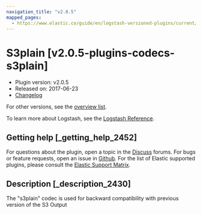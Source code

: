 ```yaml
---
navigation_title: "v2.0.5"
mapped_pages:
  - https://www.elastic.co/guide/en/logstash-versioned-plugins/current/v2.0.5-plugins-codecs-s3plain.html
---
```


# S3plain [v2.0.5-plugins-codecs-s3plain]

* Plugin version: v2.0.5
* Released on: 2017-06-23
* [Changelog](https://github.com/logstash-plugins/logstash-codec-s3plain/blob/v2.0.5/CHANGELOG.md)

For other versions, see the [overview list](codec-s3plain-index.md).

To learn more about Logstash, see the [Logstash Reference](https://www.elastic.co/guide/en/logstash/current/index.html).

## Getting help [_getting_help_2452]

For questions about the plugin, open a topic in the [Discuss](http://discuss.elastic.co) forums. For bugs or feature requests, open an issue in [Github](https://github.com/logstash-plugins/logstash-codec-s3plain). For the list of Elastic supported plugins, please consult the [Elastic Support Matrix](https://www.elastic.co/support/matrix#matrix_logstash_plugins).

## Description [_description_2430]

The "s3plain" codec is used for backward compatibility with previous version of the S3 Output
